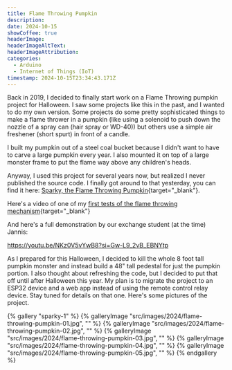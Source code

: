 ```yaml
---
title: Flame Throwing Pumpkin
description: 
date: 2024-10-15
showCoffee: true
headerImage: 
headerImageAltText: 
headerImageAttribution: 
categories:
  - Arduino
  - Internet of Things (IoT)
timestamp: 2024-10-15T23:34:43.171Z
---
```


Back in 2019, I decided to finally start work on a Flame Throwing pumpkin project for Halloween. I saw some projects like this in the past, and I wanted to do my own version. Some projects do some pretty sophisticated things to make a flame thrower in a pumpkin (like using a solenoid to push down the nozzle of a spray can (hair spray or WD-40)) but others use a simple air freshener (short spurt) in front of a candle.

I built my pumpkin out of a steel coal bucket because I didn't want to have to carve a large pumpkin every year. I also mounted it on top of a large monster frame to put the flame way above any children's heads.

Anyway, I used this project for several years now, but realized I never published the source code. I finally got around to that yesterday, you can find it here: [Sparky, the Flame Throwing Pumpkin](https://github.com/johnwargo/flame-throwing-pumpkin-feather){target="_blank"}.

Here's a video of one of my [first tests of the flame throwing mechanism](https://youtube.com/shorts/WcZAg1KJ5VQ){target="_blank"}

And here's a full demonstration by our exchange student (at the time) Jannis:

https://youtu.be/NKz0V5vYwB8?si=Gw-L9_2vB_EBNYtp

As I prepared for this Halloween, I decided to kill the whole 8 foot tall pumpkin monster and instead build a 48" tall pedestal for just the pumpkin portion. I also thought about refreshing the code, but I decided to put that off until after Halloween this year. My plan is to migrate the project to an ESP32 device and a web app instead of using the remote control relay device. Stay tuned for details on that one.  Here's some pictures of the project.

{% gallery "sparky-1" %}
{% galleryImage "src/images/2024/flame-throwing-pumpkin-01.jpg", "" %}
{% galleryImage "src/images/2024/flame-throwing-pumpkin-02.jpg", "" %}
{% galleryImage "src/images/2024/flame-throwing-pumpkin-03.jpg", "" %}
{% galleryImage "src/images/2024/flame-throwing-pumpkin-04.jpg", "" %}
{% galleryImage "src/images/2024/flame-throwing-pumpkin-05.jpg", "" %}
{% endgallery %}

